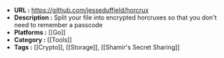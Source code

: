 - **URL :** https://github.com/jesseduffield/horcrux
- **Description :** Split your file into encrypted horcruxes so that you don't need to remember a passcode
- **Platforms :** [[Go]]
- **Category :** [[Tools]]
- **Tags :** [[Crypto]], [[Storage]], [[Shamir's Secret Sharing]]